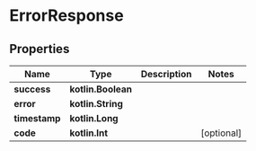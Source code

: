 
# ErrorResponse

## Properties
| Name | Type | Description | Notes |
| ------------ | ------------- | ------------- | ------------- |
| **success** | **kotlin.Boolean** |  |  |
| **error** | **kotlin.String** |  |  |
| **timestamp** | **kotlin.Long** |  |  |
| **code** | **kotlin.Int** |  |  [optional] |



